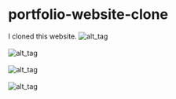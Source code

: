 # portfolio-website-clone
I cloned this website.
![alt_tag](https://i.ibb.co/MPJdFdp/Screenshot-57.png)
<br>
<br>
![alt_tag](https://i.ibb.co/Bf6kPp3/Screenshot-58.png)
<br>
<br>
![alt_tag](https://i.ibb.co/y6kTWJT/Screenshot-59.png)
<br>
<br>
![alt_tag](https://i.ibb.co/Gx0rHQh/Screenshot-60.png)
<br>
<br>

